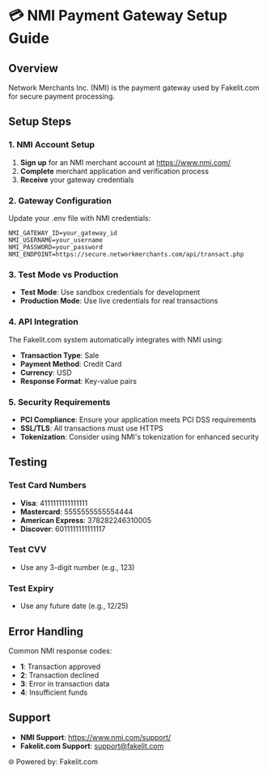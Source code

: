 # 💳 NMI Payment Gateway Setup Guide

## Overview
Network Merchants Inc. (NMI) is the payment gateway used by Fakelit.com for secure payment processing.

## Setup Steps

### 1. NMI Account Setup
1. **Sign up** for an NMI merchant account at https://www.nmi.com/
2. **Complete** merchant application and verification process
3. **Receive** your gateway credentials

### 2. Gateway Configuration
Update your .env file with NMI credentials:

```env
NMI_GATEWAY_ID=your_gateway_id
NMI_USERNAME=your_username
NMI_PASSWORD=your_password
NMI_ENDPOINT=https://secure.networkmerchants.com/api/transact.php
```

### 3. Test Mode vs Production
- **Test Mode**: Use sandbox credentials for development
- **Production Mode**: Use live credentials for real transactions

### 4. API Integration
The Fakelit.com system automatically integrates with NMI using:
- **Transaction Type**: Sale
- **Payment Method**: Credit Card
- **Currency**: USD
- **Response Format**: Key-value pairs

### 5. Security Requirements
- **PCI Compliance**: Ensure your application meets PCI DSS requirements
- **SSL/TLS**: All transactions must use HTTPS
- **Tokenization**: Consider using NMI's tokenization for enhanced security

## Testing

### Test Card Numbers
- **Visa**: 4111111111111111
- **Mastercard**: 5555555555554444
- **American Express**: 378282246310005
- **Discover**: 6011111111111117

### Test CVV
- Use any 3-digit number (e.g., 123)

### Test Expiry
- Use any future date (e.g., 12/25)

## Error Handling
Common NMI response codes:
- **1**: Transaction approved
- **2**: Transaction declined
- **3**: Error in transaction data
- **4**: Insufficient funds

## Support
- **NMI Support**: https://www.nmi.com/support/
- **Fakelit.com Support**: support@fakelit.com

🌐 Powered by: Fakelit.com

